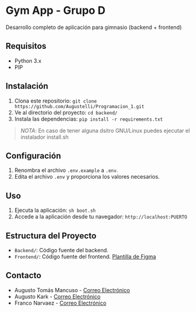 # Gym App -  Grupo D

Desarrollo completo de aplicación para gimnasio (backend + frontend)
## Requisitos

- Python 3.x
- PIP

## Instalación

1. Clona este repositorio: `git clone https://github.com/Augustelli/Programacion_1.git`  
2. Ve al directorio del proyecto: `cd backend/`
3. Instala las dependencias: `pip install -r requirements.txt`

> *NOTA*: En caso de tener alguna dsitro GNU/Linux puedes ejecutar el instalador install.sh
## Configuración

1. Renombra el archivo `.env.example` a `.env`.
2. Edita el archivo `.env` y proporciona los valores necesarios.

## Uso

1. Ejecuta la aplicación: `sh boot.sh`
2. Accede a la aplicación desde tu navegador: `http://localhost:PUERTO`

## Estructura del Proyecto

- `Backend/`: Código fuente del backend.
- `Frontend/`: Código fuente del frontend. [Plantilla de Figma](https://www.figma.com/file/roAmLZXKECHvhgWlDB5Izi/Program-Front-(Maquetado)?type=design&node-id=0%3A1&mode=design&t=GQDNKYREJltbrnIs-1)



## Contacto

- Augusto Tomás Mancuso - [Correo Electrónico](a.mancuso@alumno.um.edu.ar)
- Augusto Kark - [Correo Electrónico](av.kark@alumno.um.edu.ar)
- Franco Narvaez - [Correo Electrónico](f.narvaez@alumno.um.edu.ar)

